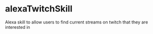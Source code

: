 # alexaTwitchSkill
Alexa skill to allow users to find current streams on twitch that they are interested in
